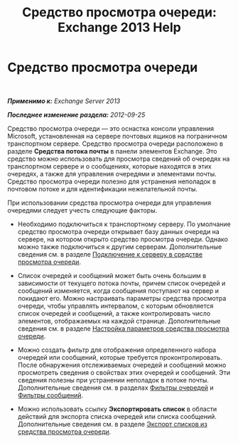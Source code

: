 ﻿---
title: 'Средство просмотра очереди: Exchange 2013 Help'
TOCTitle: Средство просмотра очереди
ms:assetid: db892f88-5c13-4607-a38c-8845b35ab8b2
ms:mtpsurl: https://technet.microsoft.com/ru-ru/library/Bb124789(v=EXCHG.150)
ms:contentKeyID: 50489195
ms.date: 04/30/2018
mtps_version: v=EXCHG.150
ms.translationtype: HT
---

# Средство просмотра очереди

 

_**Применимо к:** Exchange Server 2013_

_**Последнее изменение раздела:** 2012-09-25_

Средство просмотра очереди — это оснастка консоли управления Microsoft, установленная на сервере почтовых ящиков на пограничном транспортном сервере. Средство просмотра очереди расположено в разделе **Средства потока почты** в панели элементов Exchange. Это средство можно использовать для просмотра сведений об очередях на транспортном сервере и о сообщениях, которые находятся в этих очередях, а также для управления очередями и элементами почты. Средство просмотра очереди полезно для устранения неполадок в почтовом потоке и для идентификации нежелательной почты.

При использовании средства просмотра очереди для управления очередями следует учесть следующие факторы.

  - Необходимо подключиться к транспортному серверу. По умолчание средство просмотра очереди открывает базу данных очереди на сервере, на котором открыто средство просмотра очереди. Однако можно также подключиться к другим серверам. Дополнительные сведения см. в разделе [Подключение к серверу в средстве просмотра очереди](connect-to-a-server-in-queue-viewer-exchange-2013-help.md).

  - Список очередей и сообщений может быть очень большим в зависимости от текущего потока почты, причем список очередей и сообщений изменяется, когда сообщения поступают на сервер и покидают его. Можно настраивать параметры средства просмотра очереди, чтобы управлять интервалом, с которым обновляется список очередей и сообщений, а также контролировать число элементов, отображаемых на каждой странице. Дополнительные сведения см. в разделе [Настройка параметров средства просмотра очереди](set-queue-viewer-options-exchange-2013-help.md).

  - Можно создать фильтр для отображения определенного набора очередей или сообщений, которые требуется проконтролировать. После обнаружения отслеживаемых очередей и сообщений можно просмотреть сведения о свойствах этих очередей и сообщений. Эти сведения полезны при устранении неполадок в потоке почты. Дополнительные сведения см. в разделах [Фильтры очередей](queue-filters-exchange-2013-help.md) и [Фильтры сообщений](message-filters-exchange-2013-help.md).

  - Можно использовать ссылку **Экспортировать список** в области действий для экспорта списка очередей или списка сообщений. Дополнительные сведения см. в разделе [Экспорт списков из средства просмотра очереди](export-lists-from-queue-viewer-exchange-2013-help.md).

